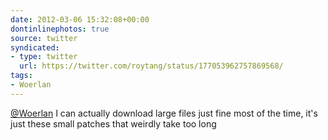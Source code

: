 ```yaml
---
date: 2012-03-06 15:32:08+00:00
dontinlinephotos: true
source: twitter
syndicated:
- type: twitter
  url: https://twitter.com/roytang/status/177053962757869568/
tags:
- Woerlan
---
```


[@Woerlan](https://twitter.com/Woerlan/) I can actually download large files just fine most of the time, it's just these small patches that weirdly take too long
